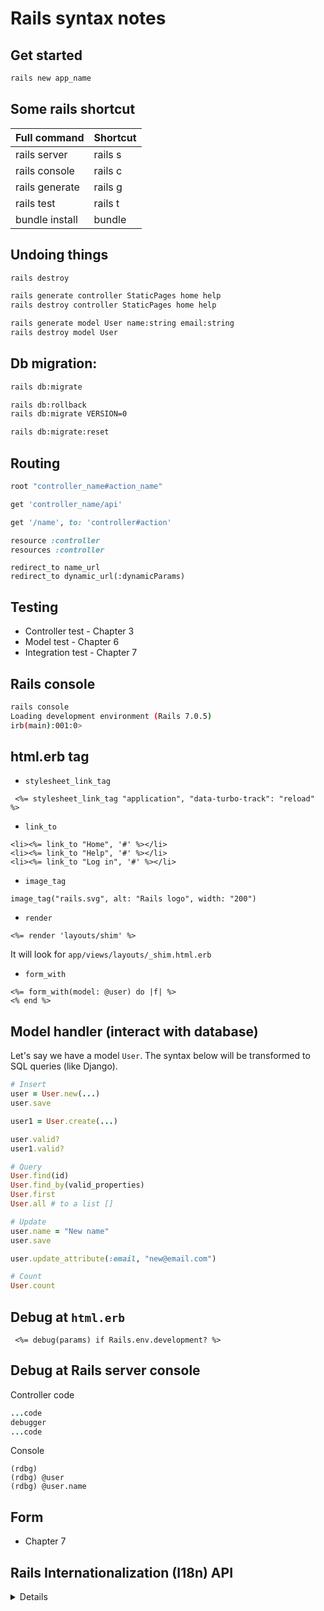 # Rails syntax notes
## Get started
```bash
rails new app_name
```
## Some rails shortcut
| Full command      | Shortcut  |
| ----------------- | --------- |
| rails server      | rails s   |
| rails console     | rails c   |
| rails generate    | rails g   |
| rails test        | rails t   |
| bundle install    | bundle    |

## Undoing things
```bash
rails destroy
```
```bash
rails generate controller StaticPages home help
rails destroy controller StaticPages home help

rails generate model User name:string email:string
rails destroy model User
```
## Db migration:
```bash
rails db:migrate

rails db:rollback
rails db:migrate VERSION=0

rails db:migrate:reset
```
## Routing
```rb
root "controller_name#action_name"

get 'controller_name/api'

get '/name', to: 'controller#action'

resource :controller
resources :controller
```
```
redirect_to name_url
redirect_to dynamic_url(:dynamicParams)
```

## Testing
- Controller test - Chapter 3
- Model test - Chapter 6
- Integration test - Chapter 7

## Rails console
```bash
rails console
Loading development environment (Rails 7.0.5)
irb(main):001:0>
```

## html.erb tag
- `stylesheet_link_tag`
```erb
 <%= stylesheet_link_tag "application", "data-turbo-track": "reload" %>
 ```
- `link_to`
```erb
<li><%= link_to "Home", '#' %></li>
<li><%= link_to "Help", '#' %></li>
<li><%= link_to "Log in", '#' %></li>
```
- `image_tag`
```erb
image_tag("rails.svg", alt: "Rails logo", width: "200")
```
- `render`
```erb
<%= render 'layouts/shim' %>
```
It will look for `app/views/layouts/_shim.html.erb`

- `form_with`
```erb
<%= form_with(model: @user) do |f| %>
<% end %>
```

## Model handler (interact with database)
Let's say we have a model `User`. The syntax below will be transformed
to SQL queries (like Django).
```rb
# Insert
user = User.new(...)
user.save

user1 = User.create(...)

user.valid?
user1.valid?

# Query
User.find(id)
User.find_by(valid_properties)
User.first
User.all # to a list []

# Update
user.name = "New name"
user.save

user.update_attribute(:email, "new@email.com")

# Count
User.count
```
## Debug at `html.erb`
```erb
 <%= debug(params) if Rails.env.development? %>
```

## Debug at Rails server console
Controller code
```rb
...code
debugger
...code
```
Console
```console
(rdbg)
(rdbg) @user
(rdbg) @user.name
```

## Form
- Chapter 7

## Rails Internationalization (I18n) API
<details>

### How it works
#### Overall architecture
- The public API of the i18n framework - a Ruby module with public methods that define how the library works
- A default backend (which is intentionally named Simple backend) that implements these methods
#### The public I18n API
The most important methods
```rb
translate # Lookup text translation
localize # Localize Date and Time objects to local formats
```
Alias...
```rb
I18n.t 'store.title'
I18n.l Time.now
```
There are also attribute readers and writers for the following attributes:
```rb
load_path                 # Announce your custom translation files
locale                    # Get and set the current locale
default_locale            # Get and set the default locale
available_locales         # Permitted locales available for the application
enforce_available_locales # Enforce locale permission (true or false)
exception_handler         # Use a different exception_handler
backend                   # Use a different backend
```
### Setup
#### Configure the i18n Module
The default `en.yml`
```yaml
en:
    hello: "Hello world"
```
This means, that in the :en locale, the key hello will map to the Hello world string. Every string inside Rails is internationalized in this way.


</details>
